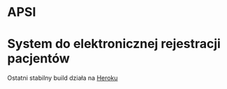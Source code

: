 # APSI
# System do elektronicznej rejestracji pacjentów

Ostatni stabilny build działa na [Heroku](https://apsi-projekt.herokuapp.com/index)
